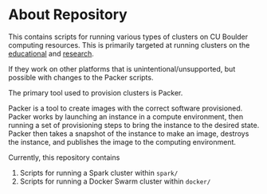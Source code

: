 # About Repository
This contains scripts for running various types of clusters on CU Boulder computing resources. This is primarily
targeted at running clusters on the [educational](openstack.cs.colorado.edu) and [research](stack.cs.colorado.edu).

If they work on other platforms that is unintentional/unsupported, but possible with changes to the Packer scripts.

The primary tool used to provision clusters is Packer.

Packer is a tool to create images with the correct software provisioned. Packer works by launching an instance in a
compute environment, then running a set of provisioning steps to bring the instance to the desired state. Packer then
takes a snapshot of the instance to make an image, destroys the instance, and publishes the image to the computing
environment.

Currently, this repository contains

1. Scripts for running a Spark cluster within `spark/`
2. Scripts for running a Docker Swarm cluster within `docker/`

